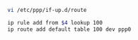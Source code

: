 ``` bash
vi /etc/ppp/if-up.d/route
```

``` bash
ip rule add from $4 lookup 100
ip route add default table 100 dev ppp0
```
